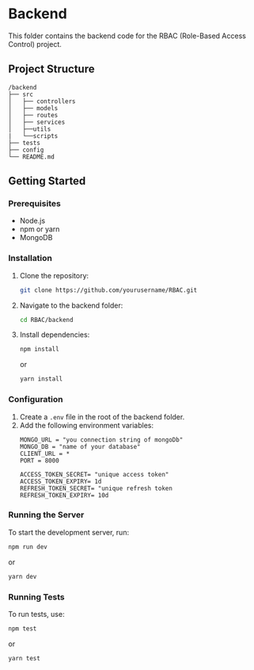 # Backend

This folder contains the backend code for the RBAC (Role-Based Access Control) project.

## Project Structure

```
/backend
├── src
│   ├── controllers
│   ├── models
│   ├── routes
│   ├── services
│   ├──utils
|   └──scripts
├── tests
├── config
└── README.md
```

## Getting Started

### Prerequisites

- Node.js
- npm or yarn
- MongoDB

### Installation

1. Clone the repository:
    ```sh
    git clone https://github.com/yourusername/RBAC.git
    ```
2. Navigate to the backend folder:
    ```sh
    cd RBAC/backend
    ```
3. Install dependencies:
    ```sh
    npm install
    ```
    or
    ```sh
    yarn install
    ```

### Configuration

1. Create a `.env` file in the root of the backend folder.
2. Add the following environment variables:
    ```env
    MONGO_URL = "you connection string of mongoDb"
    MONGO_DB = "name of your database"
    CLIENT_URL = *
    PORT = 8000

    ACCESS_TOKEN_SECRET= "unique access token"
    ACCESS_TOKEN_EXPIRY= 1d
    REFRESH_TOKEN_SECRET= "unique refresh token
    REFRESH_TOKEN_EXPIRY= 10d
    ```

### Running the Server

To start the development server, run:
```sh
npm run dev
```
or
```sh
yarn dev
```

### Running Tests

To run tests, use:
```sh
npm test
```
or
```sh
yarn test
```
